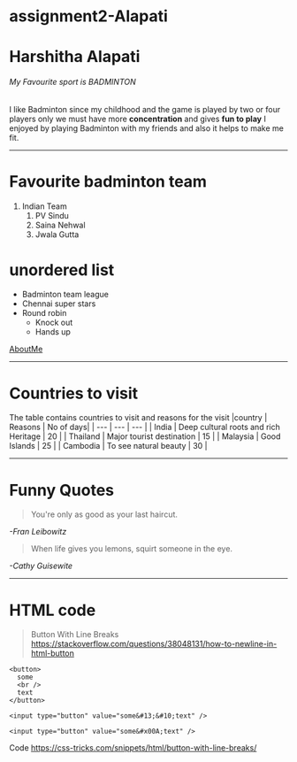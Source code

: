 # assignment2-Alapati
# Harshitha Alapati
###### My Favourite sport is BADMINTON
I like Badminton since my childhood and the game is played by two or four players only we must have more **concentration** and gives **fun to play** I enjoyed by playing Badminton with my friends and also it helps to make me fit.

---
# Favourite badminton team
1. Indian Team
   1. PV Sindu
   2. Saina Nehwal
   3. Jwala Gutta

# unordered list 
* Badminton team league
* Chennai super stars
* Round robin 
   * Knock out
   * Hands up
  
[AboutMe](https://github.com/Harshitha-S561420/assignment2-Alapati/blob/main/AboutMe.md)

---
# Countries to visit
The table contains countries to visit and reasons for the visit
|country | Reasons | No of days|
| --- | --- | --- |
| India | Deep cultural roots and rich Heritage | 20 |
| Thailand | Major tourist destination | 15 |
| Malaysia | Good Islands | 25 |
| Cambodia | To see natural beauty | 30 |

---
# Funny Quotes
>You're only as good as your last haircut.

 *-Fran Leibowitz*

>When life gives you lemons, squirt someone in the eye.

 *-Cathy Guisewite*

---

# HTML code
> Button With Line Breaks <https://stackoverflow.com/questions/38048131/how-to-newline-in-html-button>
```
<button>
  some
  <br />
  text
</button>

<input type="button" value="some&#13;&#10;text" />

<input type="button" value="some&#x00A;text" />
```

Code <https://css-tricks.com/snippets/html/button-with-line-breaks/>
